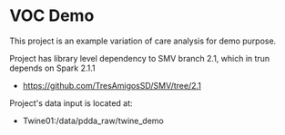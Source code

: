 # VOC Demo

This project is an example variation of care analysis for demo purpose.

Project has library level dependency to SMV branch 2.1, which in trun depends on Spark 2.1.1
* https://github.com/TresAmigosSD/SMV/tree/2.1

Project's data input is located at:
* Twine01:/data/pdda_raw/twine_demo

